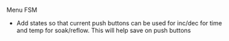 Menu FSM
- Add states so that current push buttons can be used for inc/dec for time and temp for soak/reflow. This will help save on push buttons



